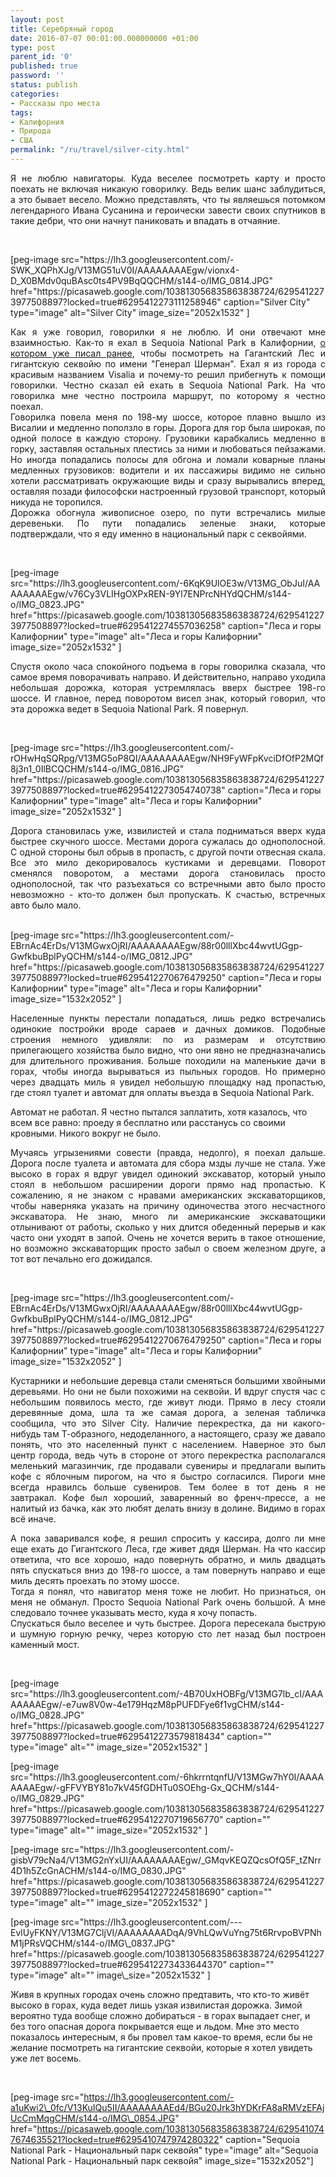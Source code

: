 ```yaml
---
layout: post
title: Cеребряный город
date: 2016-07-07 00:01:00.000000000 +01:00
type: post
parent_id: '0'
published: true
password: ''
status: publish
categories:
- Рассказы про места
tags:
- Калифорния
- Природа
- США
permalink: "/ru/travel/silver-city.html"
---
```

<div style="text-align: justify;">Я не люблю навигаторы. Куда веселее посмотреть карту и просто поехать не включая никакую говорилку. Ведь велик шанс заблудиться, а это бывает весело. Можно представлять, что ты являешься потомком легендарного Ивана Сусанина и героически завести своих спутников в такие дебри, что они начнут паниковать и впадать в отчаяние.</div>
<p>&nbsp;</p>
<p>[peg-image src="https://lh3.googleusercontent.com/-SWK_XQPhXJg/V13MG51uV0I/AAAAAAAAEgw/vionx4-D_X0BMdv0quBAsc0ts4PV9BqQQCHM/s144-o/IMG_0814.JPG" href="https://picasaweb.google.com/103813056835863838724/6295412273977508897?locked=true#6295412273111258946" caption="Silver City" type="image" alt="Silver City" image_size="2052x1532" ]</p>
<p class="clear">

<div style="text-align: justify;"><span style="text-align: justify;"><span style="text-align: center;">Как я уже говорил, говорилки я не люблю. И они отвечают мне взаимностью. Как-то я ехал в Sequoia National Park в Калифорнии, <a href="http://blog.gypsyengineer.com/travel/sequoia-national-park.html">о котором уже писал ранее</a>, чтобы посмотреть на Гагантский Лес и гигантскую секвойю по имени "Генерал Шерман". Ехал я из города с красивым названием Visalia и почему-то решил прибегнуть к помощи говорилки. Честно сказал ей ехать в Sequoia National Park. На что говорилка мне честно построила маршрут, по которому я честно поехал.</span></span></div>
<div style="text-align: justify;">Говорилка повела меня по 198-му шоссе, которое плавно вышло из Висалии и медленно поползло в горы. Дорога для гор была широкая, по одной полосе в каждую сторону. Грузовики карабкались медленно в горку, заставляя остальных плестись за ними и любоваться пейзажами. Но иногда попадались полосы для обгона и ломали коварные планы медленных грузовиков: водители и их пассажиры видимо не сильно хотели рассматривать окружающие виды и сразу вырывались вперед, оставляя позади философски настроенный грузовой транспорт, который никуда не торопился.<br />
Дорожка обогнула живописное озеро, по пути встречались милые деревеньки. По пути попадались зеленые знаки, которые подтверждали, что я еду именно в национальный парк с секвойями.</div>
<p>&nbsp;</p>
<p>[peg-image src="https://lh3.googleusercontent.com/-6KqK9UlOE3w/V13MG_ObJuI/AAAAAAAAEgw/v76Cy3VLIHgOXPxREN-9Yl7ENPrcNHYdQCHM/s144-o/IMG_0823.JPG" href="https://picasaweb.google.com/103813056835863838724/6295412273977508897?locked=true#6295412274557036258" caption="Леса и горы Калифорнии" type="image" alt="Леса и горы Калифорнии" image_size="2052x1532" ]</p>
<p class="clear">
<div style="text-align: justify;">Спустя около часа спокойного подъема в горы говорилка сказала, что самое время поворачивать направо. И действительно, направо уходила небольшая дорожка, которая устремлялась вверх быстрее 198-го шоссе. И главное, перед поворотом висел знак, который говорил, что эта дорожка ведет в Sequoia National Park. Я повернул.</div>
<p>&nbsp;</p>
<p>[peg-image src="https://lh3.googleusercontent.com/-rOHwHqSQRpg/V13MG5oP8QI/AAAAAAAAEgw/NH9FyWFpKvciDfOfP2MQf8j3n1_0IlBCQCHM/s144-o/IMG_0816.JPG" href="https://picasaweb.google.com/103813056835863838724/6295412273977508897?locked=true#6295412273054740738" caption="Леса и горы Калифорнии" type="image" alt="Леса и горы Калифорнии" image_size="2052x1532" ]</p>
<p class="clear">
<div style="text-align: justify;">Дорога становилась уже, извилистей и стала подниматься вверх куда быстрее скучного шоссе. Местами дорога сужалась до однополосной. С одной стороны был обрыв в пропасть, с другой почти отвесная скала. Все это мило декорировалось кустиками и деревцами. Поворот сменялся поворотом, а местами дорога становилась просто однополосной, так что разъехаться со встречными авто было просто невозможно - кто-то должен был пропускать. К счастью, встречных авто было мало.</div>
<p>&nbsp;<br />
[peg-image src="https://lh3.googleusercontent.com/-EBrnAc4ErDs/V13MGwxOjRI/AAAAAAAAEgw/88r00lllXbc44wvtUGgp-GwfkbuBplPyQCHM/s144-o/IMG_0812.JPG" href="https://picasaweb.google.com/103813056835863838724/6295412273977508897?locked=true#6295412270676479250" caption="Леса и горы Калифорнии" type="image" alt="Леса и горы Калифорнии" image_size="1532x2052" ]</p>
<p class="clear">
<div style="text-align: justify;">Населенные пункты перестали попадаться, лишь редко встречались одинокие постройки вроде сараев и дачных домиков. Подобные строения немного удивляли: по из размерам и отсутствию прилегающего хозяйства было видно, что они явно не предназначались для длительного проживания. Больше походили на маленькие дачи в горах, чтобы иногда вырываться из пыльных городов. Но примерно через двадцать миль я увидел небольшую площадку над пропастью, где стоял туалет и автомат для оплаты въезда в Sequoia National Park.</div>
<p>Автомат не работал. Я честно пытался заплатить, хотя казалось, что всем все равно: проеду я бесплатно или расстанусь со своими кровными. Никого вокруг не было.</p>
<div style="text-align: justify;">Мучаясь угрызениями совести (правда, недолго), я поехал дальше. Дорога после туалета и автомата для сбора мзды лучше не стала. Уже высоко в горах я вдруг увидел одинокий экскаватор, который уныло стоял в небольшом расширении дороги прямо над пропастью. К сожалению, я не знаком с нравами американских экскаваторщиков, чтобы наверняка указать на причину одиночества этого несчастного экскаватора. Не знаю, много ли американские экскаватощики отлынивают от работы, сколько у них длится обеденный перерыв и как часто они уходят в запой. Очень не хочется верить в такое отношение, но возможно экскаваторщик просто забыл о своем железном друге, а тот вот печально его дожидался.</div>
<p>&nbsp;</p>
<p>[peg-image src="https://lh3.googleusercontent.com/-EBrnAc4ErDs/V13MGwxOjRI/AAAAAAAAEgw/88r00lllXbc44wvtUGgp-GwfkbuBplPyQCHM/s144-o/IMG_0812.JPG" href="https://picasaweb.google.com/103813056835863838724/6295412273977508897?locked=true#6295412270676479250" caption="Леса и горы Калифорнии" type="image" alt="Леса и горы Калифорнии" image_size="1532x2052" ]</p>
<p class="clear">
<div style="text-align: justify;">Кустарники и небольшие деревца стали сменяться большими хвойными деревьями. Но они не были похожими на секвойи. И вдруг спустя час с небольшим появилось место, где живут люди. Прямо в лесу стояли деревянные дома, шла та же самая дорога, а зеленая табличка сообщила, что это Silver City. Наличие перекрестка, да ни какого-нибудь там Т-образного, недоделанного, а настоящего, сразу же давало понять, что это населенный пункт с населением. Наверное это был центр города, ведь чуть в стороне от этого перекрестка располагался меленький магазинчик, где продавали сувениры и предлагали выпить кофе с яблочным пирогом, на что я быстро согласился. Пироги мне всегда нравилсь больше сувениров. Тем более в тот день я не завтракал. Кофе был хороший, заваренный во френч-прессе, а не налитый из бачка, как это любят делать внизу в долине. Видимо в горах всё иначе.</div>
<p class="clear">
<div style="text-align: justify;">А пока заваривался кофе, я решил спросить у кассира, долго ли мне еще ехать до Гигантского Леса, где живет дядя Шерман. На что кассир ответила, что все хорошо, надо повернуть обратно, и миль двадцать пять спускаться вниз до 198-го шоссе, а там повернуть направо и еще миль десять проехать по этому шоссе.</div>
<div style="text-align: justify;">Тогда я понял, что навигатор меня тоже не любит. Но признаться, он меня не обманул. Просто Sequoia National Park очень большой. А мне следовало точнее указывать место, куда я хочу попасть.</div>
<div style="text-align: justify;">Спускаться было веселее и чуть быстрее. Дорога пересекала быструю и шумную горную речку, через которую сто лет назад был построен каменный мост.</div>
<p>&nbsp;</p>
<p>[peg-image src="https://lh3.googleusercontent.com/-4B70UxHOBFg/V13MG7lb_cI/AAAAAAAAEgw/-e7uw8V0w-4e179HqzM8pPUFDFye6f1vgCHM/s144-o/IMG_0828.JPG" href="https://picasaweb.google.com/103813056835863838724/6295412273977508897?locked=true#6295412273579818434" caption="" type="image" alt="" image_size="2052x1532" ]</p>
<p>[peg-image src="https://lh3.googleusercontent.com/-6hkrrntqnfU/V13MGw7hY0I/AAAAAAAAEgw/-gFFVYBY81o7kV45fGDHTu0SOEhg-Gx_QCHM/s144-o/IMG_0829.JPG" href="https://picasaweb.google.com/103813056835863838724/6295412273977508897?locked=true#6295412270719656770" caption="" type="image" alt="" image_size="2052x1532" ]</p>
<p>[peg-image src="https://lh3.googleusercontent.com/-gisbV79cNa4/V13MG2nYxUI/AAAAAAAAEgw/_GMqvKEQZQcsOfQ5F_tZNrr4D1h5ZcGnACHM/s144-o/IMG_0830.JPG" href="https://picasaweb.google.com/103813056835863838724/6295412273977508897?locked=true#6295412272245818690" caption="" type="image" alt="" image_size="2052x1532" ]</p>
<p>[peg-image src="https://lh3.googleusercontent.com/---
EvlUyFKNY/V13MG7CljVI/AAAAAAAADqA/9VhLQwVuYng75t6RrvpoBVPNhM1jPRsVQCHM/s144-o/IMG\_0837.JPG" href="https://picasaweb.google.com/103813056835863838724/6295412273977508897?locked=true#6295412273433644370" caption="" type="image" alt="" image\_size="2052x1532" ]

Живя в крупных городах очень сложно предтавить, что кто-то живёт высоко в горах, куда ведет лишь узкая извилистая дорожка. Зимой вероятно туда вообще сложно добираться - в горах выпадает снег, и без того опасная дорога покрывается еще и льдом. Мне это место показалось интересным, я бы провел там какое-то время, если бы не желание посмотреть на гигантские секвойи, которые я хотел увидеть уже лет восемь.

&nbsp;

[peg-image src="https://lh3.googleusercontent.com/-a1uKwi2\_0fc/V13KuIQu5II/AAAAAAAAEd4/BGu20Jrk3hYDKrFA8aRMVzEFAjUcCmMqgCHM/s144-o/IMG\_0854.JPG" href="https://picasaweb.google.com/103813056835863838724/6295410747674635521?locked=true#6295410747974280322" caption="Sequoia National Park - Национальный парк секвойя" type="image" alt="Sequoia National Park - Национальный парк секвойя" image\_size="1532x2052"]

